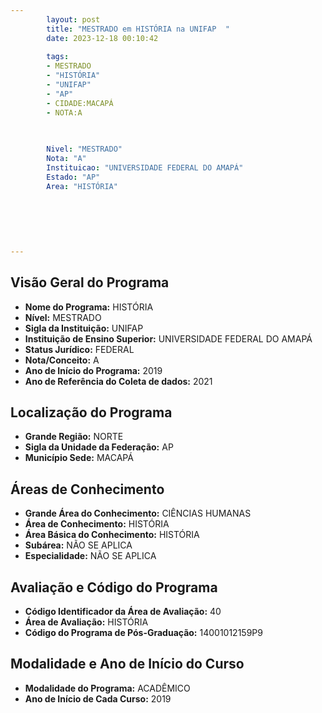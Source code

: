 ```yaml
---
        layout: post
        title: "MESTRADO em HISTÓRIA na UNIFAP  "
        date: 2023-12-18 00:10:42
     
        tags:
        - MESTRADO
        - "HISTÓRIA"
        - "UNIFAP"
        - "AP"
        - CIDADE:MACAPÁ
        - NOTA:A
        
       

        Nivel: "MESTRADO"
        Nota: "A"
        Instituicao: "UNIVERSIDADE FEDERAL DO AMAPÁ"
        Estado: "AP"
        Area: "HISTÓRIA"
        
        
        
        
        
        
---
```

## Visão Geral do Programa
- **Nome do Programa:** HISTÓRIA
- **Nível:** MESTRADO
- **Sigla da Instituição:** UNIFAP
- **Instituição de Ensino Superior:** UNIVERSIDADE FEDERAL DO AMAPÁ
- **Status Jurídico:** FEDERAL
- **Nota/Conceito:** A
- **Ano de Início do Programa:** 2019
- **Ano de Referência do Coleta de dados:** 2021

## Localização do Programa
- **Grande Região:** NORTE
- **Sigla da Unidade da Federação:** AP
- **Município Sede:** MACAPÁ

## Áreas de Conhecimento
- **Grande Área do Conhecimento:** CIÊNCIAS HUMANAS
- **Área de Conhecimento:** HISTÓRIA
- **Área Básica do Conhecimento:** HISTÓRIA
- **Subárea:** NÃO SE APLICA
- **Especialidade:** NÃO SE APLICA

## Avaliação e Código do Programa
- **Código Identificador da Área de Avaliação:** 40
- **Área de Avaliação:** HISTÓRIA
- **Código do Programa de Pós-Graduação:** 14001012159P9


## Modalidade e Ano de Início do Curso
- **Modalidade do Programa:** ACADÊMICO
- **Ano de Início de Cada Curso:** 2019
